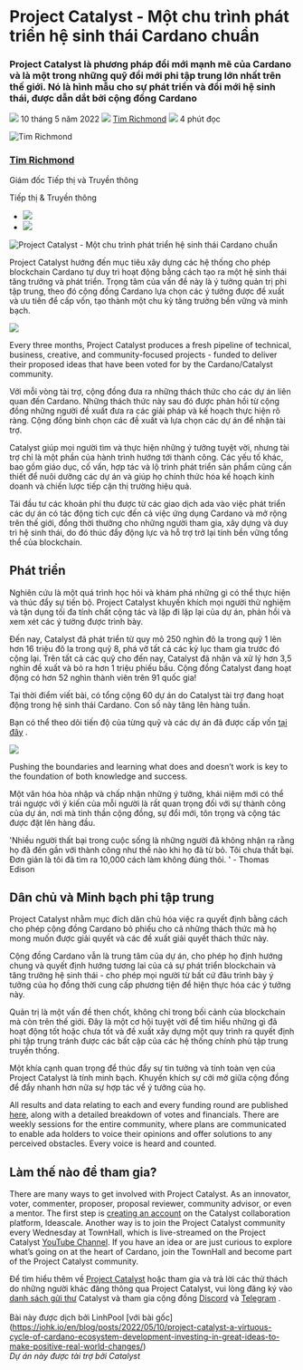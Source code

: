 # Project Catalyst - Một chu trình phát triển hệ sinh thái Cardano chuẩn

### **Project Catalyst là phương pháp đổi mới mạnh mẽ của Cardano và là một trong những quỹ đổi mới phi tập trung lớn nhất trên thế giới. Nó là hình mẫu cho sự phát triển và đổi mới hệ sinh thái, được dẫn dắt bởi cộng đồng Cardano**

![](img/2022-05-10-project-catalyst-a-virtuous-cycle-of-cardano-ecosystem-development-investing-in-great-ideas-to-make-positive-real-world-changes.002.png) 10 tháng 5 năm 2022 ![](img/2022-05-10-project-catalyst-a-virtuous-cycle-of-cardano-ecosystem-development-investing-in-great-ideas-to-make-positive-real-world-changes.002.png) [Tim Richmond](/en/blog/authors/tim-richmond/page-1/) ![](img/2022-05-10-project-catalyst-a-virtuous-cycle-of-cardano-ecosystem-development-investing-in-great-ideas-to-make-positive-real-world-changes.003.png) 4 phút đọc

![Tim Richmond](img/2022-05-10-project-catalyst-a-virtuous-cycle-of-cardano-ecosystem-development-investing-in-great-ideas-to-make-positive-real-world-changes.004.png)[](/en/blog/authors/tim-richmond/page-1/)

### [**Tim Richmond**](/en/blog/authors/tim-richmond/page-1/)

Giám đốc Tiếp thị và Truyền thông

Tiếp thị &amp; Truyền thông

- ![](img/2022-05-10-project-catalyst-a-virtuous-cycle-of-cardano-ecosystem-development-investing-in-great-ideas-to-make-positive-real-world-changes.005.png)[](mailto:tim.richmond@iohk.io "Email")
- ![](img/2022-05-10-project-catalyst-a-virtuous-cycle-of-cardano-ecosystem-development-investing-in-great-ideas-to-make-positive-real-world-changes.006.png)[](https://www.linkedin.com/in/tim--richmond/ "LinkedIn")

![Project Catalyst - Một chu trình phát triển hệ sinh thái Cardano chuẩn](img/2022-05-10-project-catalyst-a-virtuous-cycle-of-cardano-ecosystem-development-investing-in-great-ideas-to-make-positive-real-world-changes.007.jpeg)

Project Catalyst hướng đến mục tiêu xây dựng các hệ thống cho phép blockchain Cardano tự duy trì hoạt động bằng cách tạo ra một hệ sinh thái tăng trưởng và phát triển. Trọng tâm của vấn đề này là ý tưởng quản trị phi tập trung, theo đó cộng đồng Cardano lựa chọn các ý tưởng được đề xuất và ưu tiên để cấp vốn, tạo thành một chu kỳ tăng trưởng bền vững và minh bạch.

![](img/2022-05-10-project-catalyst-a-virtuous-cycle-of-cardano-ecosystem-development-investing-in-great-ideas-to-make-positive-real-world-changes.008.jpeg)

Every three months, Project Catalyst produces a fresh pipeline of technical, business, creative, and community-focused projects - funded to deliver their proposed ideas that have been voted for by the Cardano/Catalyst community.

Với mỗi vòng tài trợ, cộng đồng đưa ra những thách thức cho các dự án liên quan đến Cardano. Những thách thức này sau đó được phản hồi từ cộng đồng những người đề xuất đưa ra các giải pháp và kế hoạch thực hiện rõ ràng. Cộng đồng bình chọn các đề xuất và lựa chọn các dự án để nhận tài trợ.

Catalyst giúp mọi người tìm và thực hiện những ý tưởng tuyệt vời, nhưng tài trợ chỉ là một phần của hành trình hướng tới thành công. Các yếu tố khác, bao gồm giáo dục, cố vấn, hợp tác và  lộ trình phát triển sản phẩm cũng cần thiết để nuôi dưỡng các dự án và giúp họ chính thức hóa kế hoạch kinh doanh và chiến lược tiếp cận thị trường hiệu quả.

Tái đầu tư các khoản phí thu được từ các giao dịch ada vào việc phát triển các dự án có tác động tích cực đến cả việc ứng dụng Cardano và mở rộng trên thế giới, đồng thời thưởng cho những người tham gia, xây dựng và duy trì hệ sinh thái, do đó thúc đẩy động lực và hỗ trợ trở lại tính bền vững tổng thể của blockchain.

## **Phát triển**

Nghiên cứu là một quá trình học hỏi và khám phá những gì có thể thực hiện và thúc đẩy sự tiến bộ. Project Catalyst khuyến khích mọi người thử nghiệm và tận dụng tối đa tính chất cộng tác và lặp đi lặp lại của dự án, phản hồi và xem xét các ý tưởng được trình bày.

Đến nay, Catalyst đã phát triển từ quy mô 250 nghìn đô la trong quỹ 1 lên hơn 16 triệu đô la trong quỹ 8, phá vỡ tất cả các kỷ lục tham gia trước đó cộng lại. Trên tất cả các quỹ cho đến nay, Catalyst đã nhận và xử lý hơn 3,5 nghìn đề xuất và bỏ ra hơn 1 triệu phiếu bầu. Cộng đồng Catalyst đang hoạt động có hơn 52 nghìn thành viên trên 91 quốc gia!

Tại thời điểm viết bài, có tổng cộng 60 dự án do Catalyst tài trợ đang hoạt động trong hệ sinh thái Cardano. Con số này tăng lên hàng tuần.

Bạn có thể theo dõi tiến độ của từng quỹ và các dự án đã được cấp vốn [tại đây](https://bit.ly/FundedProjectsReporting) .

![](img/2022-05-10-project-catalyst-a-virtuous-cycle-of-cardano-ecosystem-development-investing-in-great-ideas-to-make-positive-real-world-changes.009.jpeg)

Pushing the boundaries and learning what does and doesn’t work is key to the foundation of both knowledge and success.

Một văn hóa hòa nhập và chấp nhận những ý tưởng, khái niệm mới có thể trái ngược với ý kiến của mỗi người là rất quan trọng đối với sự thành công của dự án, nơi mà tinh thần cộng đồng, sự đổi mới, tôn trọng và cộng tác được đặt lên hàng đầu.

'Nhiều người thất bại trong cuộc sống là những người đã không nhận ra rằng họ đã đến gần với thành công như thế nào khi họ đã từ bỏ. Tôi chưa thất bại. Đơn giản là tôi đã tìm ra 10,000 cách làm không đúng thôi. ' - Thomas Edison

## **Dân chủ và Minh bạch phi tập trung**

Project Catalyst nhằm mục đích dân chủ hóa việc ra quyết định bằng cách cho phép cộng đồng Cardano bỏ phiếu cho cả những thách thức mà họ mong muốn được giải quyết và các đề xuất giải quyết thách thức này.

Cộng đồng Cardano vẫn là trung tâm của dự án, cho phép họ định hướng chung và quyết định hướng tương lai của cả sự phát triển blockchain và tăng trưởng hệ sinh thái - cho phép mọi người từ bất cứ đâu trình bày ý tưởng của họ đồng thời cung cấp phương tiện để hiện thực hóa các ý tưởng này.

Quản trị là một vấn đề then chốt, không chỉ trong bối cảnh của blockchain mà còn trên thế giới. Đây là một cơ hội tuyệt vời để tìm hiểu những gì đã hoạt động tốt hoặc chưa tốt và đề xuất xây dựng một quy trình ra quyết định phi tập trung tránh được các bất cập của các hệ thống chính phủ tập trung truyền thống.

Một khía cạnh quan trọng để thúc đẩy sự tin tưởng và tính toàn vẹn của Project Catalyst là tính minh bạch. Khuyến khích sự cởi mở giữa cộng đồng để đẩy nhanh hơn nữa sự hợp tác về ý tưởng của họ.

All results and data relating to each and every funding round are published [here](https://docs.google.com/spreadsheets/d/1bfnWFa94Y7Zj0G7dtpo9W1nAYGovJbswipxiHT4UE3g/edit#gid=938310766), along with a detailed breakdown of votes and financials. There are weekly sessions for the entire community, where plans are communicated to enable ada holders to voice their opinions and offer solutions to any perceived obstacles. Every voice is heard and counted.

## **Làm thế nào để tham gia?**

There are many ways to get involved with Project Catalyst. As an innovator, voter, commenter, proposer, proposal reviewer, community advisor, or even a mentor. The first step is [creating an account](https://cardano.ideascale.com/) on the Catalyst collaboration platform, Ideascale. Another way is to join the Project Catalyst community every Wednesday at TownHall, which is live-streamed on the Project Catalyst [YouTube Channel](https://www.youtube.com/playlist?list=PLnPTB0CuBOByRhpTUdALq4J89m_h7QqLk). If you have an idea or are just curious to explore what’s going on at the heart of Cardano, join the TownHall and become part of the Project Catalyst community.

Để tìm hiểu thêm về [Project Catalyst](https://iohk.io/en/blog/posts/2021/02/12/our-million-dollar-baby-project-catalyst) hoặc tham gia và trả lời các thử thách do những người khác đăng thông qua Project Catalyst, vui lòng đăng ký vào [danh sách gửi thư](https://bit.ly/3dSZJvx) Catalyst và tham gia cộng đồng [Discord](https://discord.gg/2RnUtK8) và [Telegram](https://t.me/cardanocatalyst) .<br><br>Bài này được dịch bởi LinhPool [với bài gốc]<br>(https://iohk.io/en/blog/posts/2022/05/10/project-catalyst-a-virtuous-cycle-of-cardano-ecosystem-development-investing-in-great-ideas-to-make-positive-real-world-changes/)<br>*Dự án này được tài trợ bởi Catalyst*
